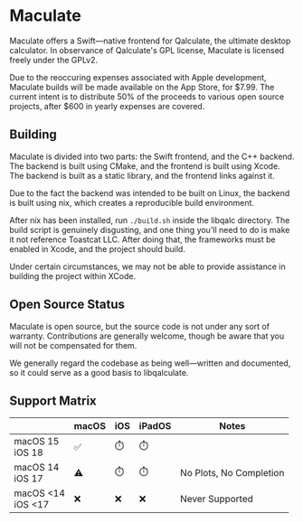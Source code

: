 # Maculate

Maculate offers a Swift—native frontend for Qalculate, the ultimate desktop calculator. In observance of Qalculate's GPL license, Maculate is licensed freely under the GPLv2.

Due to the reoccuring expenses associated with Apple development, Maculate builds will be made available on the App Store, for \$7.99. The current intent is to distribute 50\% of the proceeds to various open source projects, after \$600 in yearly expenses are covered.

## Building

Maculate is divided into two parts: the Swift frontend, and the C++ backend. The backend is built using CMake, and the frontend is built using Xcode. The backend is built as a static library, and the frontend links against it.

Due to the fact the backend was intended to be built on Linux, the backend is built using nix, which creates a reproducible build environment.

After nix has been installed, run `./build.sh` inside the libqalc directory. The build script is genuinely disgusting, and one thing you'll need to do is make it not reference Toastcat LLC. After doing that, the frameworks must be enabled in Xcode, and the project should build.

Under certain circumstances, we may not be able to provide assistance in building the project within XCode.

## Open Source Status

Maculate is open source, but the source code is not under any sort of warranty. Contributions are generally welcome, though be aware that you will not be compensated for them.

We generally regard the codebase as being well—written and documented, so it could serve as a good basis to libqalculate.

## Support Matrix

|                         | macOS | iOS | iPadOS | Notes                   |
| ----------------------- | ----- | --- | ------ | ----------------------- |
| macOS 15 <br/> iOS 18   | ✅    | ⏱️  | ⏱️     |                         |
| macOS 14 <br/> iOS 17   | ⚠️    | ⏱️  | ⏱️     | No Plots, No Completion |
| macOS <14 <br/> iOS <17 | ❌    | ❌  | ❌     | Never Supported         |
